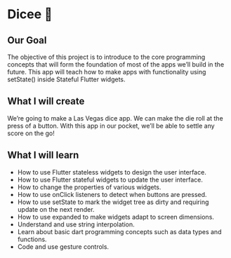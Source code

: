 # Dicee 🎲

## Our Goal

The objective of this project is to introduce to the core programming concepts that will form the foundation of most of the apps we’ll build in the future. This app will teach how to make apps with functionality using setState() inside Stateful Flutter widgets.


## What I will create

We’re going to make a Las Vegas dice app. We can make the die roll at the press of a button. With this app in our pocket, we’ll be able to settle any score on the go!

## What I will learn

- How to use Flutter stateless widgets to design the user interface.
- How to use Flutter stateful widgets to update the user interface.
- How to change the properties of various widgets.
- How to use onClick listeners to detect when buttons are pressed.
- How to use setState to mark the widget tree as dirty and requiring update on the next render.
- How to use expanded to make widgets adapt to screen dimensions.
- Understand and use string interpolation.
- Learn about basic dart programming concepts such as data types and functions.
- Code and use gesture controls.
